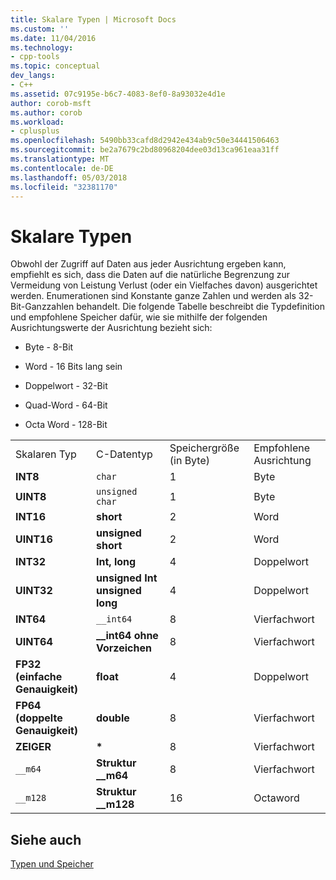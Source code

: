 ```yaml
---
title: Skalare Typen | Microsoft Docs
ms.custom: ''
ms.date: 11/04/2016
ms.technology:
- cpp-tools
ms.topic: conceptual
dev_langs:
- C++
ms.assetid: 07c9195e-b6c7-4083-8ef0-8a93032e4d1e
author: corob-msft
ms.author: corob
ms.workload:
- cplusplus
ms.openlocfilehash: 5490bb33cafd8d2942e434ab9c50e34441506463
ms.sourcegitcommit: be2a7679c2bd80968204dee03d13ca961eaa31ff
ms.translationtype: MT
ms.contentlocale: de-DE
ms.lasthandoff: 05/03/2018
ms.locfileid: "32381170"
---
```

# <a name="scalar-types"></a>Skalare Typen
Obwohl der Zugriff auf Daten aus jeder Ausrichtung ergeben kann, empfiehlt es sich, dass die Daten auf die natürliche Begrenzung zur Vermeidung von Leistung Verlust (oder ein Vielfaches davon) ausgerichtet werden. Enumerationen sind Konstante ganze Zahlen und werden als 32-Bit-Ganzzahlen behandelt. Die folgende Tabelle beschreibt die Typdefinition und empfohlene Speicher dafür, wie sie mithilfe der folgenden Ausrichtungswerte der Ausrichtung bezieht sich:  
  
-   Byte - 8-Bit  
  
-   Word - 16 Bits lang sein  
  
-   Doppelwort - 32-Bit  
  
-   Quad-Word - 64-Bit  
  
-   Octa Word - 128-Bit  
  
|||||  
|-|-|-|-|  
|Skalaren Typ|C-Datentyp|Speichergröße (in Byte)|Empfohlene Ausrichtung|  
|**INT8**|`char`|1|Byte|  
|**UINT8**|`unsigned char`|1|Byte|  
|**INT16**|**short**|2|Word|  
|**UINT16**|**unsigned short**|2|Word|  
|**INT32**|**Int, long**|4|Doppelwort|  
|**UINT32**|**unsigned Int unsigned long**|4|Doppelwort|  
|**INT64**|`__int64`|8|Vierfachwort|  
|**UINT64**|**__int64 ohne Vorzeichen**|8|Vierfachwort|  
|**FP32 (einfache Genauigkeit)**|**float**|4|Doppelwort|  
|**FP64 (doppelte Genauigkeit)**|**double**|8|Vierfachwort|  
|**ZEIGER**|**\***|8|Vierfachwort|  
|`__m64`|**Struktur __m64**|8|Vierfachwort|  
|`__m128`|**Struktur __m128**|16|Octaword|  
  
## <a name="see-also"></a>Siehe auch  
 [Typen und Speicher](../build/types-and-storage.md)